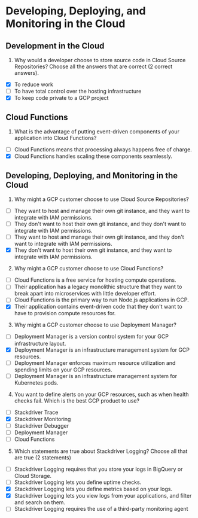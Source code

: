 # Developing, Deploying, and Monitoring in the Cloud

## Development in the Cloud

1. Why would a developer choose to store source code in Cloud Source Repositories? Choose all the answers that are correct (2 correct answers).

- [X] To reduce work
- [ ] To have total control over the hosting infrastructure
- [X] To keep code private to a GCP project

## Cloud Functions

1. What is the advantage of putting event-driven components of your application into Cloud Functions?

- [ ] Cloud Functions means that processing always happens free of charge.
- [X] Cloud Functions handles scaling these components seamlessly.

## Developing, Deploying, and Monitoring in the Cloud

1. Why might a GCP customer choose to use Cloud Source Repositories?

- [ ] They want to host and manage their own git instance, and they want to integrate with IAM permissions.
- [ ] They don't want to host their own git instance, and they don't want to integrate with IAM permissions.
- [ ] They want to host and manage their own git instance, and they don't want to integrate with IAM permissions.
- [X] They don't want to host their own git instance, and they want to integrate with IAM permissions.

2. Why might a GCP customer choose to use Cloud Functions?

- [ ] Cloud Functions is a free service for hosting compute operations.
- [ ] Their application has a legacy monolithic structure that they want to break apart into microservices with little developer effort.
- [ ] Cloud Functions is the primary way to run Node.js applications in GCP.
- [X] Their application contains event-driven code that they don't want to have to provision compute resources for.

3. Why might a GCP customer choose to use Deployment Manager?

- [ ] Deployment Manager is a version control system for your GCP infrastructure layout.
- [X] Deployment Manager is an infrastructure management system for GCP resources.
- [ ] Deployment Manager enforces maximum resource utilization and spending limits on your GCP resources.
- [ ] Deployment Manager is an infrastructure management system for Kubernetes pods.

4. You want to define alerts on your GCP resources, such as when health checks fail. Which is the best GCP product to use?

- [ ] Stackdriver Trace
- [X] Stackdriver Monitoring
- [ ] Stackdriver Debugger
- [ ] Deployment Manager
- [ ] Cloud Functions

5. Which statements are true about Stackdriver Logging? Choose all that are true (2 statements)

- [ ] Stackdriver Logging requires that you store your logs in BigQuery or Cloud Storage.
- [ ] Stackdriver Logging lets you define uptime checks.
- [X] Stackdriver Logging lets you define metrics based on your logs.
- [X] Stackdriver Logging lets you view logs from your applications, and filter and search on them.
- [ ] Stackdriver Logging requires the use of a third-party monitoring agent
